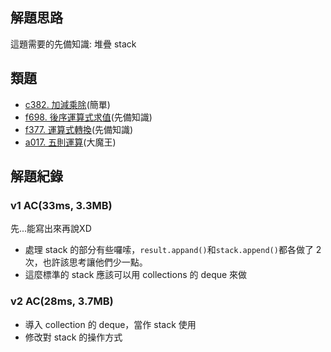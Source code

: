 ## 解題思路
這題需要的先備知識: 堆疊 stack

## 類題
- [c382. 加減乘除](https://zerojudge.tw/ShowProblem?problemid=c382)(簡單)
- [f698. 後序運算式求值](https://zerojudge.tw/ShowProblem?problemid=f698)(先備知識)
- [f377. 運算式轉換](https://zerojudge.tw/ShowProblem?problemid=f377)(先備知識)
- [a017. 五則運算](https://zerojudge.tw/ShowProblem?problemid=a017)(大魔王)

## 解題紀錄
### v1 AC(33ms, 3.3MB)
先...能寫出來再說XD<br>
- 處理 stack 的部分有些囉嗦，`result.appand()`和`stack.append()`都各做了 2 次，也許該思考讓他們少一點。
- 這麼標準的 stack 應該可以用 collections 的 deque 來做

### v2 AC(28ms, 3.7MB)
- 導入 collection 的 deque，當作 stack 使用
- 修改對 stack 的操作方式